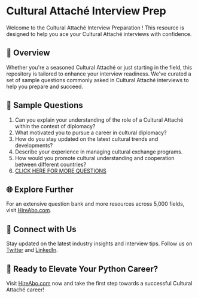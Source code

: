 # Cultural Attaché Interview Prep

Welcome to the Cultural Attaché Interview Preparation ! This resource is designed to help you ace your Cultural Attaché interviews with confidence.

## 🚀 Overview

Whether you're a seasoned Cultural Attaché or just starting in the field, this repository is tailored to enhance your interview readiness. We've curated a set of sample questions commonly asked in Cultural Attaché interviews to help you prepare and succeed.

## 📝 Sample Questions

1. Can you explain your understanding of the role of a Cultural Attaché within the context of diplomacy?
2. What motivated you to pursue a career in cultural diplomacy?
3. How do you stay updated on the latest cultural trends and developments?
4. Describe your experience in managing cultural exchange programs.
5. How would you promote cultural understanding and cooperation between different countries?
6. [CLICK HERE FOR MORE QUESTIONS](https://hireabo.com/job/17_1_9/Cultural%20Attach)

## 🌐 Explore Further

For an extensive question bank and more resources across 5,000 fields, visit [HireAbo.com](https://www.hireabo.com).

## 📱 Connect with Us

Stay updated on the latest industry insights and interview tips. Follow us on [Twitter](https://twitter.com/hireabo) and [LinkedIn](https://www.linkedin.com/in/hire-abo-3609972a8/).

## 🚀 Ready to Elevate Your Python Career?

Visit [HireAbo.com](https://www.hireabo.com) now and take the first step towards a successful Cultural Attaché career!